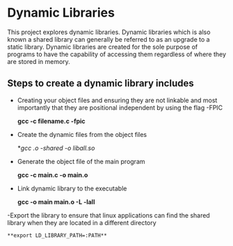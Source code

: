 # Dynamic Libraries

This project explores dynamic libraries. Dynamic libraries which is also known a shared library can generally be referred to as an upgrade to a static library. Dynamic libraries are created for the sole purpose of programs to have the capability of accessing them regardless of where they are stored in memory.

## Steps to create a dynamic library includes
- Creating your object files and ensuring they are not linkable and most importantly that they are positional independent by using the flag -FPIC

	**gcc -c filename.c -fpic**

- Create the dynamic files from the object files

	**gcc *.o -shared -o liball.so**

- Generate the object file of the main program

	**gcc -c main.c -o main.o**

- Link dynamic library to the executable

	**gcc -o main main.o -L -lall**

-Export the library to ensure that linux applications can find the shared library when they are located in a different directory

	**export LD_LIBRARY_PATH=:PATH**

